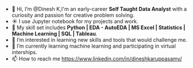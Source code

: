 - 👋 Hi, I’m @Dinesh K,I'm an early-career **Self Taught Data Analyst** with a curiosity and passion for creative problem solving. 
- ☀️ I use Jupyter notebook for my projects and work.
- 🤹 My skill set includes **Python | EDA - AutoEDA | MS Excel | Statistics | Machine Learning | SQL | Tableau**.
- 👀 I’m interested in learning new skills and tools that would challenge me.
- 🌱 I’m currently learning machine learning and participating in virtual interships.
- 📫 How to reach me https://www.linkedin.com/in/dineshkaruppasamy/

<!---
Dinesh-Karuppasamy/Dinesh-Karuppasamy is a ✨ special ✨ repository because its `README.md` (this file) appears on your GitHub profile.
You can click the Preview link to take a look at your changes.
--->
